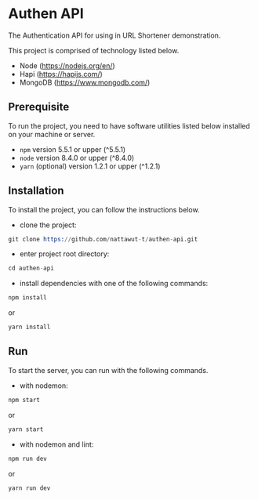 # Authen API

The Authentication API for using in URL Shortener demonstration.

This project is comprised of technology listed below.

- Node (https://nodejs.org/en/)
- Hapi (https://hapijs.com/)
- MongoDB (https://www.mongodb.com/)

## Prerequisite

To run the project, you need to have software utilities listed below installed on your machine or server.

- `npm` version 5.5.1 or upper (^5.5.1)
- `node` version 8.4.0 or upper (^8.4.0)
- `yarn` (optional) version 1.2.1 or upper (^1.2.1)

## Installation

To install the project, you can follow the instructions below.
- clone the project:
```s
git clone https://github.com/nattawut-t/authen-api.git
```
- enter project root directory:
```s
cd authen-api
```
- install dependencies with one of the following commands:
```s
npm install
```
or
```s
yarn install
```

## Run

To start the server, you can run with the following commands.
- with nodemon:

```s
npm start
```

or

```s
yarn start
```

- with nodemon and lint:

```s
npm run dev
```

or

```s
yarn run dev
```